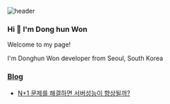 
<!--
**Astin01/Astin01** is a ✨ _special_ ✨ repository because its `README.md` (this file) appears on your GitHub profile.

Here are some ideas to get you started:

- 🔭 I’m currently working on ...
- 🌱 I’m currently learning ...
- 👯 I’m looking to collaborate on ...
- 🤔 I’m looking for help with ...
- 💬 Ask me about ...
- 📫 How to reach me: ...
- 😄 Pronouns: ...
- ⚡ Fun fact: ...
-->
![header](https://capsule-render.vercel.app/api?type=wave&color=auto&height=300&section=header&text=Dong%20Hun%20Won&fontSize=90)

### Hi 👋 I'm Dong hun Won
Welcome to my page!

I'm Donghun Won developer from Seoul, South Korea

### [Blog](https://velog.io/@blacknwhites/posts)

- [N+1 문제를 해결하면 서버성능이 향상될까?](https://velog.io/@blacknwhites/%EC%BF%BC%EB%A6%AC%ED%8A%9C%EB%8B%9D%EC%9C%BC%EB%A1%9C-%EC%84%9C%EB%B2%84%EC%84%B1%EB%8A%A5-%ED%96%A5%EC%83%81%ED%95%B4%EB%B3%B4%EA%B8%B0) 





